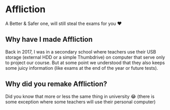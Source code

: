 # Affliction
A Better & Safer one, will still steal the exams for you ❤️

## Why have I made Affliction

Back in 2017, I was in a secondary school where teachers use their USB storage (external HDD or a simple Thumbdrive) on computer that serve only to project 
our course. But at some point we understood that they also keeps some juicy information (like exams at the end of the year or future tests). 

## Why did you remake Affliction?

Did you know that more or less the same thing in university :joy: (there is some exception where some teachers will use their personal computer)
